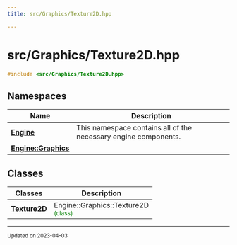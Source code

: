 ```yaml
---
title: src/Graphics/Texture2D.hpp

---
```


# src/Graphics/Texture2D.hpp




```cpp
#include <src/Graphics/Texture2D.hpp>
```

## Namespaces

| Name           | Description    |
| -------------- | -------------- |
| **[Engine](/namespaces/namespaceEngine.md)** | This namespace contains all of the necessary engine components.  |
| **[Engine::Graphics](/namespaces/namespaceEngine_1_1Graphics.md)** |  |

## Classes

| Classes        | Description    |
| -------------- | -------------- |
| **[Texture2D](/classes/classEngine_1_1Graphics_1_1Texture2D.md)** | Engine::Graphics::Texture2D<br> <sup><span style="color:green">(class)</span></sup> |






-------------------------------

<sub>Updated on 2023-04-03</sub>
